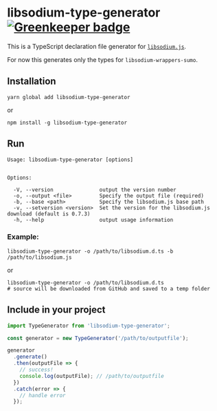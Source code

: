 # libsodium-type-generator [![Greenkeeper badge](https://badges.greenkeeper.io/ffflorian/libsodium-type-generator.svg)](https://greenkeeper.io/)

This is a TypeScript declaration file generator for [`libsodium.js`](https://github.com/jedisct1/libsodium.js).

For now this generates only the types for `libsodium-wrappers-sumo`.


## Installation
```
yarn global add libsodium-type-generator
```
or
```
npm install -g libsodium-type-generator
```

## Run
```
Usage: libsodium-type-generator [options]


Options:

  -V, --version               output the version number
  -o, --output <file>         Specify the output file (required)
  -b, --base <path>           Specify the libsodium.js base path
  -v, --setversion <version>  Set the version for the libsodium.js download (default is 0.7.3)
  -h, --help                  output usage information
```

### Example:
```
libsodium-type-generator -o /path/to/libsodium.d.ts -b /path/to/libsodium.js
```
or
```
libsodium-type-generator -o /path/to/libsodium.d.ts
# source will be downloaded from GitHub and saved to a temp folder
```


## Include in your project
```ts
import TypeGenerator from 'libsodium-type-generator';

const generator = new TypeGenerator('/path/to/outputfile');

generator
  .generate()
  .then(outputFile => {
    // success!
    console.log(outputFile); // /path/to/outputfile
  })
  .catch(error => {
    // handle error
  });
```
